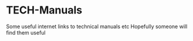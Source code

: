 # TECH-Manuals
Some useful internet links to technical manuals etc
Hopefully someone will find them useful
